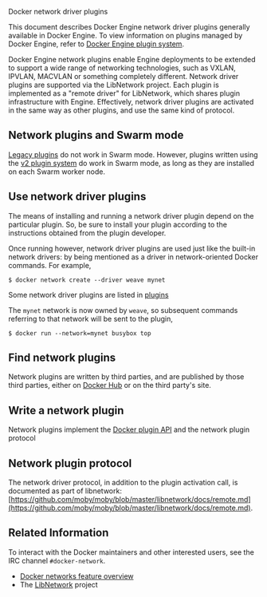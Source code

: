 Docker network driver plugins


This document describes Docker Engine network driver plugins generally
available in Docker Engine. To view information on plugins
managed by Docker Engine, refer to [Docker Engine plugin system](_index.md).

Docker Engine network plugins enable Engine deployments to be extended to
support a wide range of networking technologies, such as VXLAN, IPVLAN, MACVLAN
or something completely different. Network driver plugins are supported via the
LibNetwork project. Each plugin is implemented as a "remote driver" for
LibNetwork, which shares plugin infrastructure with Engine. Effectively, network
driver plugins are activated in the same way as other plugins, and use the same
kind of protocol.

## Network plugins and Swarm mode

[Legacy plugins](legacy_plugins.md) do not work in Swarm mode. However,
plugins written using the [v2 plugin system](_index.md) do work in Swarm mode, as
long as they are installed on each Swarm worker node.

## Use network driver plugins

The means of installing and running a network driver plugin depend on the
particular plugin. So, be sure to install your plugin according to the
instructions obtained from the plugin developer.

Once running however, network driver plugins are used just like the built-in
network drivers: by being mentioned as a driver in network-oriented Docker
commands. For example,

```console
$ docker network create --driver weave mynet
```

Some network driver plugins are listed in [plugins](legacy_plugins.md)

The `mynet` network is now owned by `weave`, so subsequent commands
referring to that network will be sent to the plugin,

```console
$ docker run --network=mynet busybox top
```

## Find network plugins

Network plugins are written by third parties, and are published by those
third parties, either on
[Docker Hub](https://hub.docker.com/search?q=&type=plugin)
or on the third party's site.

## Write a network plugin

Network plugins implement the [Docker plugin API](plugin_api.md) and the network
plugin protocol

## Network plugin protocol

The network driver protocol, in addition to the plugin activation call, is
documented as part of libnetwork:
[https://github.com/moby/moby/blob/master/libnetwork/docs/remote.md](https://github.com/moby/moby/blob/master/libnetwork/docs/remote.md).

## Related Information

To interact with the Docker maintainers and other interested users, see the IRC channel `#docker-network`.

- [Docker networks feature overview](https://docs.docker.com/engine/userguide/networking/)
- The [LibNetwork](https://github.com/docker/libnetwork) project
